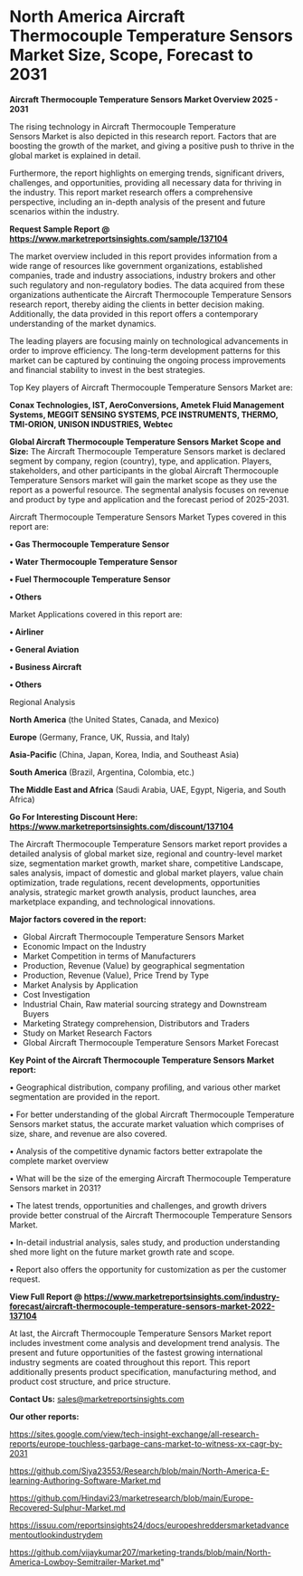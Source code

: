 # North America  Aircraft Thermocouple Temperature Sensors Market Size, Scope, Forecast to 2031

<Strong> Aircraft Thermocouple Temperature Sensors Market Overview 2025 - 2031</strong>

The rising technology in Aircraft Thermocouple Temperature Sensors Market is also depicted in this research report. Factors that are boosting the growth of the market, and giving a positive push to thrive in the global market is explained in detail.

Furthermore, the report highlights on emerging trends, significant drivers, challenges, and opportunities, providing all necessary data for thriving in the industry. This report market research offers a comprehensive perspective, including an in-depth analysis of the present and future scenarios within the industry.

<strong>Request Sample Report @ <a href=https://www.marketreportsinsights.com/sample/137104>https://www.marketreportsinsights.com/sample/137104</a></strong>

The market overview included in this report provides information from a wide range of resources like government organizations, established companies, trade and industry associations, industry brokers and other such regulatory and non-regulatory bodies. The data acquired from these organizations authenticate the Aircraft Thermocouple Temperature Sensors research report, thereby aiding the clients in better decision making. Additionally, the data provided in this report offers a contemporary understanding of the market dynamics.

The leading players are focusing mainly on technological advancements in order to improve efficiency. The long-term development patterns for this market can be captured by continuing the ongoing process improvements and financial stability to invest in the best strategies.

Top Key players of Aircraft Thermocouple Temperature Sensors Market are:

<strong>Conax Technologies, IST, AeroConversions, Ametek Fluid Management Systems, MEGGIT SENSING SYSTEMS, PCE INSTRUMENTS, THERMO, TMI-ORION, UNISON INDUSTRIES, Webtec</strong>

<strong><b>Global Aircraft Thermocouple Temperature Sensors Market Scope and Size:</b></strong>
The Aircraft Thermocouple Temperature Sensors market is declared segment by company, region (country), type, and application. Players, stakeholders, and other participants in the global Aircraft Thermocouple Temperature Sensors market will gain the market scope as they use the report as a powerful resource. The segmental analysis focuses on revenue and product by type and application and the forecast period of 2025-2031.

Aircraft Thermocouple Temperature Sensors Market Types covered in this report are:

<strong>• Gas Thermocouple Temperature Sensor

• Water Thermocouple Temperature Sensor

• Fuel Thermocouple Temperature Sensor

• Others</strong>

Market Applications covered in this report are:

<strong>• Airliner

• General Aviation

• Business Aircraft

• Others</strong> 

Regional Analysis

<strong>North America</strong> (the United States, Canada, and Mexico)

<strong>Europe</strong> (Germany, France, UK, Russia, and Italy)

<strong>Asia-Pacific</strong> (China, Japan, Korea, India, and Southeast Asia)

<strong>South America</strong> (Brazil, Argentina, Colombia, etc.)

<strong>The Middle East and Africa</strong> (Saudi Arabia, UAE, Egypt, Nigeria, and South Africa)

<strong>Go For Interesting Discount Here: <a href=https://www.marketreportsinsights.com/discount/137104>https://www.marketreportsinsights.com/discount/137104</a></strong>

The Aircraft Thermocouple Temperature Sensors market report provides a detailed analysis of global market size, regional and country-level market size, segmentation market growth, market share, competitive Landscape, sales analysis, impact of domestic and global market players, value chain optimization, trade regulations, recent developments, opportunities analysis, strategic market growth analysis, product launches, area marketplace expanding, and technological innovations.

<strong><b>Major factors covered in the report:</b></strong>
<ul>
  <li>Global Aircraft Thermocouple Temperature Sensors Market </li>
  <li>Economic Impact on the Industry</li>
  <li>Market Competition in terms of Manufacturers</li>
  <li>Production, Revenue (Value) by geographical segmentation</li>
  <li>Production, Revenue (Value), Price Trend by Type</li>
  <li>Market Analysis by Application</li>
  <li>Cost Investigation</li>
  <li>Industrial Chain, Raw material sourcing strategy and Downstream Buyers</li>
  <li>Marketing Strategy comprehension, Distributors and Traders</li>
  <li>Study on Market Research Factors</li>
  <li>Global Aircraft Thermocouple Temperature Sensors Market Forecast</li>
</ul>

<strong><b>Key Point of the Aircraft Thermocouple Temperature Sensors Market report:</b></strong>

• Geographical distribution, company profiling, and various other market segmentation are provided in the report.

• For better understanding of the global Aircraft Thermocouple Temperature Sensors market status, the accurate market valuation which comprises of size, share, and revenue are also covered.

• Analysis of the competitive dynamic factors better extrapolate the complete market overview

• What will be the size of the emerging Aircraft Thermocouple Temperature Sensors market in 2031?

• The latest trends, opportunities and challenges, and growth drivers provide better construal of the Aircraft Thermocouple Temperature Sensors Market.

• In-detail industrial analysis, sales study, and production understanding shed more light on the future market growth rate and scope.

• Report also offers the opportunity for customization as per the customer request.

<strong><b>View Full Report @ <a href=https://www.marketreportsinsights.com/industry-forecast/aircraft-thermocouple-temperature-sensors-market-2022-137104>https://www.marketreportsinsights.com/industry-forecast/aircraft-thermocouple-temperature-sensors-market-2022-137104</a></b></strong>


At last, the Aircraft Thermocouple Temperature Sensors Market report includes investment come analysis and development trend analysis. The present and future opportunities of the fastest growing international industry segments are coated throughout this report. This report additionally presents product specification, manufacturing method, and product cost structure, and price structure.

<strong>Contact Us:</strong>
sales@marketreportsinsights.com

<strong>Our other reports:</strong>

<a href=https://sites.google.com/view/tech-insight-exchange/all-research-reports/europe-touchless-garbage-cans-market-to-witness-xx-cagr-by-2031>https://sites.google.com/view/tech-insight-exchange/all-research-reports/europe-touchless-garbage-cans-market-to-witness-xx-cagr-by-2031</a>

<a href=https://github.com/Siya23553/Research/blob/main/North-America-E-learning-Authoring-Software-Market.md>https://github.com/Siya23553/Research/blob/main/North-America-E-learning-Authoring-Software-Market.md</a>

<a href=https://github.com/Hindavi23/marketresearch/blob/main/Europe-Recovered-Sulphur-Market.md>https://github.com/Hindavi23/marketresearch/blob/main/Europe-Recovered-Sulphur-Market.md</a>

<a href=https://issuu.com/reportsinsights24/docs/europeshreddersmarketadvancementoutlookindustrydem>https://issuu.com/reportsinsights24/docs/europeshreddersmarketadvancementoutlookindustrydem</a>

<a href=https://github.com/vijaykumar207/marketing-trands/blob/main/North-America-Lowboy-Semitrailer-Market.md>https://github.com/vijaykumar207/marketing-trands/blob/main/North-America-Lowboy-Semitrailer-Market.md</a>"
